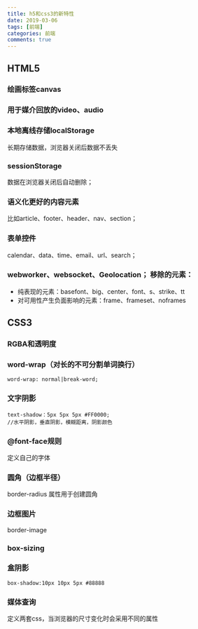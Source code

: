```yaml
---
title: h5和css3的新特性
date: 2019-03-06
tags: [前端]
categories: 前端
comments: true
---
```


## HTML5
### 绘画标签canvas
### 用于媒介回放的video、audio
### 本地离线存储localStorage
长期存储数据，浏览器关闭后数据不丢失 
### sessionStorage
数据在浏览器关闭后自动删除； 
### 语义化更好的内容元素
比如article、footer、header、nav、section； 
### 表单控件
calendar、data、time、email、url、search； 
### webworker、websocket、Geolocation； 移除的元素： 
- 纯表现的元素：basefont、big、center、font、s、strike、tt
- 对可用性产生负面影响的元素：frame、frameset、noframes

## CSS3
### RGBA和透明度
### word-wrap（对长的不可分割单词换行）
```
word-wrap: normal|break-word;
```
### 文字阴影
```
text-shadow：5px 5px 5px #FF0000;
//水平阴影，垂直阴影，模糊距离，阴影颜色
```
### @font-face规则
定义自己的字体
### 圆角（边框半径）
border-radius 属性用于创建圆角
### 边框图片
border-image
### box-sizing
### 盒阴影
```
box-shadow:10px 10px 5px #88888
```
### 媒体查询
定义两套css，当浏览器的尺寸变化时会采用不同的属性
